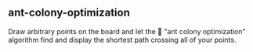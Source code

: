 
## ant-colony-optimization

Draw arbitrary points on the board and let the 🐜 "ant colony optimization" algorithm find and display the shortest path crossing all of your points.
